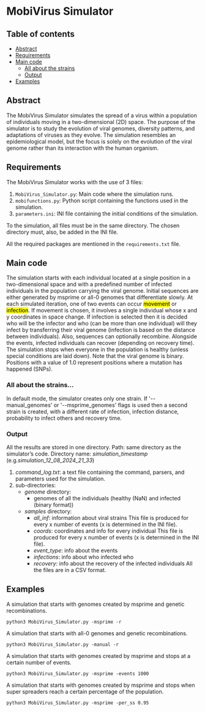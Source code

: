 # MobiVirus Simulator

## Table of contents

- [Abstract](#Abstract)
- [Requirements](#Requirements)
- [Main code](#Main-code)
  - [All about the strains](#All-about-the-strains)
  - [Output](#Output)
- [Examples](#Examples)

## Abstract

The MobiVirus Simulator simulates the spread of a virus within a population of individuals moving in a two-dimensional (2D) space. The purpose of the simulator is to study the evolution of viral genomes, diversity patterns, and adaptations of viruses as they evolve. The simulation resembles an epidemiological model, but the focus is solely on the evolution of the viral genome rather than its interaction with the human organism.

## Requirements

The MobiVirus Simulator works with the use of 3 files:

1. `MobiVirus_Simulator.py`: Main code where the simulation runs.
2. `mobifunctions.py`: Python script containing the functions used in the simulation.
3. `parameters.ini`: INI file containing the initial conditions of the simulation.

To the simulation, all files must be in the same directory. The chosen directory must, also, be added in the INI file.

All the required packages are mentioned in the `requirements.txt` file.

## Main code

The simulation starts with each individual located at a single position in a two-dimensional space and with a predefined number of infected individuals in the population carrying the viral genome. Initial sequences are either generated by msprime or all-0 genomes that differentiate slowly. At each simulated iteration, one of two events can occur <mark>movement</mark> or <mark>infection</mark>. If movement is chosen, it involves a single individual whose x and y coordinates in space change. If infection is selected then it is decided who will be the infector and who (can be more than one individual) will they infect by transferring their viral genome (infection is based on the distance between individuals). Also, sequences can optionally recombine. Alongside the events, infected individuals can recover (depending on recovery time). The simulation stops when everyone in the population is healthy (unless special conditions are laid down).
Note that the viral genome is binary. Positions with a value of 1.0 represent positions where a mutation has happened (SNPs).

### All about the strains... 

In default mode, the simulator creates only one strain. If '--manual_genomes' or '--msprime_genomes' flags is used then a second strain is created, with a different rate of infection, infection distance, probability to infect others and recovery time.

### Output

All the results are stored in one directory.
Path: same directory as the simulator’s code. 
Directory name: *simulation_timestamp* (e.g.*simulation_12_08_2024_21_33*)
1. *command_log.txt*: a text file containing the command, parsers, and parameters used for the simulation.
2. sub-directories:
    - *genome* directory:
        - genomes of all the individuals (healthy (NaN) and infected (binary format))
    - *samples* directory:
        - *all_inf*: information about viral strains
            This file is produced for every x number of events (x is determined in the INI file).
        - *coords*: coordinates and info for every individual
            This file is produced for every x number of events (x is determined in the INI file).
        - *event_type*:  info about the events
        - *infections*: info about who infected who
        - *recovery*: info about the recovery of the infected individuals
All the files are in a CSV format.

## Examples

A simulation that starts with genomes created by msprime and genetic recombinations.
```
python3 MobiVirus_Simulator.py -msprime -r 
```

A simulation that starts with all-0 genomes and genetic recombinations.
```
python3 MobiVirus_Simulator.py -manual -r 
```

A simulation that starts with genomes created by msprime and stops at a certain number of events.
```
python3 MobiVirus_Simulator.py -msprime -events 1000
```

A simulation that starts with genomes created by msprime and stops when super spreaders reach a certain percentage of the population.
```
python3 MobiVirus_Simulator.py -msprime -per_ss 0.95
```